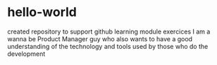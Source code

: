 # hello-world
created repository to support github learning module exercices
I am a wanna be Product Manager guy who also wants to have a good understanding of the technology and tools used by those who do the development
